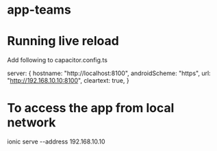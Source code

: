 # app-teams

# Running live reload

Add following to capacitor.config.ts

server: {
hostname: "http://localhost:8100",
androidScheme: "https",
url: "http://192.168.10.10:8100",
cleartext: true,
}

# To access the app from local network

ionic serve --address 192.168.10.10
